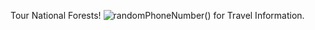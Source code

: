Tour National Forests!
![$randomPhoneNumber()$ for Travel Information.](docs/images/environment.png)
